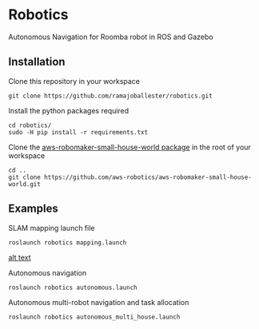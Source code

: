 # Robotics
Autonomous Navigation for Roomba robot in ROS and Gazebo

## Installation

Clone this repository in your workspace

```
git clone https://github.com/ramajoballester/robotics.git
```

Install the python packages required

```
cd robotics/
sudo -H pip install -r requirements.txt
```
Clone the [aws-robomaker-small-house-world package](https://github.com/aws-robotics/aws-robomaker-small-house-world) in the root of your workspace

```
cd ..
git clone https://github.com/aws-robotics/aws-robomaker-small-house-world.git
```


## Examples

SLAM mapping launch file

``` bash
roslaunch robotics mapping.launch
```
[alt text](https://github.com/ramajoballester/robotics/tree/main/images/mapping.png "mapping example")

Autonomous navigation

```
roslaunch robotics autonomous.launch
```

Autonomous multi-robot navigation and task allocation

```
roslaunch robotics autonomous_multi_house.launch
```
